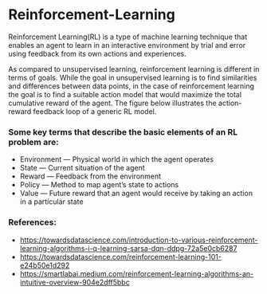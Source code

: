 # Reinforcement-Learning

Reinforcement Learning(RL) is a type of machine learning technique that enables an agent to learn in an interactive environment by trial and error using feedback from its own actions and experiences.

As compared to unsupervised learning, reinforcement learning is different in terms of goals. While the goal in unsupervised learning is to find similarities and differences between data points, in the case of reinforcement learning the goal is to find a suitable action model that would maximize the total cumulative reward of the agent. The figure below illustrates the action-reward feedback loop of a generic RL model.

### Some key terms that describe the basic elements of an RL problem are:

- Environment — Physical world in which the agent operates
- State — Current situation of the agent
- Reward — Feedback from the environment
- Policy — Method to map agent’s state to actions
- Value — Future reward that an agent would receive by taking an action in a particular state

### References:

- https://towardsdatascience.com/introduction-to-various-reinforcement-learning-algorithms-i-q-learning-sarsa-dqn-ddpg-72a5e0cb6287
- https://towardsdatascience.com/reinforcement-learning-101-e24b50e1d292
- https://smartlabai.medium.com/reinforcement-learning-algorithms-an-intuitive-overview-904e2dff5bbc
